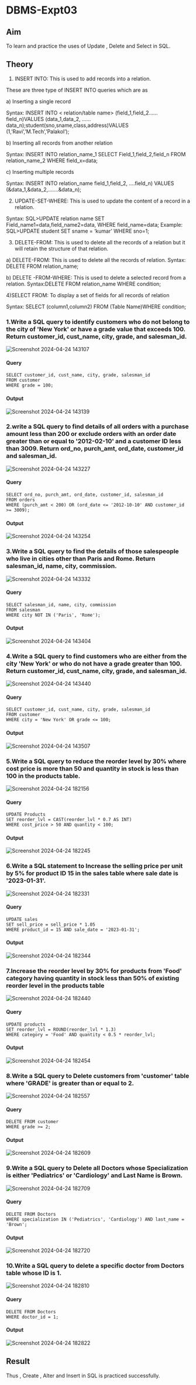 # DBMS-Expt03

## Aim
To learn and practice the uses of Update , Delete and Select in SQL.

## Theory
1. INSERT INTO: This is used to add records into a relation. 

These are three type of INSERT INTO queries which are as 

a) Inserting a single record 

Syntax:
 INSERT INTO < relation/table name> (field_1,field_2……field_n)VALUES (data_1,data_2, ...... data_n);student(sno,sname,class,address)VALUES (1,’Ravi’,’M.Tech’,’Palakol’); 

 b) Inserting all records from another relation

Syntax:
 INSERT INTO relation_name_1 SELECT Field_1,field_2,field_n FROM relation_name_2 WHERE field_x=data;

 c) Inserting multiple records 

Syntax: INSERT INTO relation_name field_1,field_2, ....field_n) VALUES (&data_1,&data_2,.......&data_n); 


2. UPDATE-SET-WHERE: 
This is used to update the content of a record in a relation. 

Syntax:
 SQL>UPDATE relation name SET Field_name1=data,field_name2=data, WHERE field_name=data; Example: SQL>UPDATE student SET sname = ‘kumar’ WHERE sno=1; 


3. DELETE-FROM: This is used to delete all the records of a relation but it will retain the structure of that relation. 

a) DELETE-FROM: This is used to delete all the records of relation. 
Syntax: DELETE FROM relation_name;

b) DELETE -FROM-WHERE: This is used to delete a selected record from a relation. 
Syntax:DELETE FROM relation_name WHERE condition; 


4)SELECT FROM: To display a set of fields for all records of relation

Syntax: 
SELECT (column1,column2) FROM (Table Name)WHERE condition;

### 1.Write a SQL query to identify customers who do not belong to the city of 'New York' or have a grade value that exceeds 100. Return customer_id, cust_name, city, grade, and salesman_id.
![Screenshot 2024-04-24 143107](https://github.com/Harsayazheni/DBMS-Expt03/assets/118708467/f122f32d-1c14-414b-b8de-77e2c5f45d66)

#### Query
```
SELECT customer_id, cust_name, city, grade, salesman_id
FROM customer
WHERE grade = 100;
```
#### Output
![Screenshot 2024-04-24 143139](https://github.com/Harsayazheni/DBMS-Expt03/assets/118708467/11a20438-1f36-432b-b341-a56f519512e4)

### 2.write a SQL query to find details of all orders with a purchase amount less than 200 or exclude orders with an order date greater than or equal to '2012-02-10' and a customer ID less than 3009. Return ord_no, purch_amt, ord_date, customer_id and salesman_id.
![Screenshot 2024-04-24 143227](https://github.com/Harsayazheni/DBMS-Expt03/assets/118708467/7308b320-e9d7-4a7e-b247-e9ffb0ffac9e)

#### Query
```
SELECT ord_no, purch_amt, ord_date, customer_id, salesman_id
FROM orders
WHERE (purch_amt < 200) OR (ord_date <= '2012-10-10' AND customer_id >= 3009);
```
#### Output
![Screenshot 2024-04-24 143254](https://github.com/Harsayazheni/DBMS-Expt03/assets/118708467/66015547-941a-46d5-a5ce-9cd4b94662e3)

### 3.Write a SQL query to find the details of those salespeople who live in cities other than Paris and Rome. Return salesman_id, name, city, commission.
![Screenshot 2024-04-24 143332](https://github.com/Harsayazheni/DBMS-Expt03/assets/118708467/25db1b42-a408-4732-b827-14f541edb10c)

#### Query
```
SELECT salesman_id, name, city, commission
FROM salesman
WHERE city NOT IN ('Paris', 'Rome');
```
#### Output
![Screenshot 2024-04-24 143404](https://github.com/Harsayazheni/DBMS-Expt03/assets/118708467/ae6b933a-edc9-41f3-903b-ac770fff0b73)

### 4.Write a SQL query to find customers who are either from the city 'New York' or who do not have a grade greater than 100. Return customer_id, cust_name, city, grade, and salesman_id.
![Screenshot 2024-04-24 143440](https://github.com/Harsayazheni/DBMS-Expt03/assets/118708467/08cde6ef-d0d9-4aa1-afaf-375345d4044b)

#### Query
```
SELECT customer_id, cust_name, city, grade, salesman_id
FROM customer
WHERE city = 'New York' OR grade <= 100;
```
#### Output
![Screenshot 2024-04-24 143507](https://github.com/Harsayazheni/DBMS-Expt03/assets/118708467/e28b80c6-4a89-47be-8d72-94df0321ab9b)

### 5.Write a SQL query to reduce the reorder level by 30% where cost price is more than 50 and quantity in stock is less than 100 in the products table.
![Screenshot 2024-04-24 182156](https://github.com/Harsayazheni/DBMS-Expt03/assets/118708467/586ad1b6-ffe2-43f0-918e-bead4647f4e2)


#### Query
```
UPDATE Products
SET reorder_lvl = CAST(reorder_lvl * 0.7 AS INT)
WHERE cost_price > 50 AND quantity < 100;
```
#### Output
![Screenshot 2024-04-24 182245](https://github.com/Harsayazheni/DBMS-Expt03/assets/118708467/175fd0d2-1416-4728-a6cf-1fd35ec11f18)

### 6.Write a SQL statement to Increase the selling price per unit by 5% for product ID 15 in the sales table where sale date is '2023-01-31'.
![Screenshot 2024-04-24 182331](https://github.com/Harsayazheni/DBMS-Expt03/assets/118708467/45eedd45-6ba9-4c7a-acd7-8d15d2e797f1)

#### Query
```
UPDATE sales
SET sell_price = sell_price * 1.05
WHERE product_id = 15 AND sale_date = '2023-01-31';
```
#### Output
![Screenshot 2024-04-24 182344](https://github.com/Harsayazheni/DBMS-Expt03/assets/118708467/55ae3e05-bb94-4110-8a91-3d82de6bea21)

### 7.Increase the reorder level by 30% for products from 'Food' category having quantity in stock less than 50% of existing reorder level in the products table
![Screenshot 2024-04-24 182440](https://github.com/Harsayazheni/DBMS-Expt03/assets/118708467/706628ef-1480-4f36-bd38-598d98bd8552)

#### Query
```
UPDATE products
SET reorder_lvl = ROUND(reorder_lvl * 1.3)
WHERE category = 'Food' AND quantity < 0.5 * reorder_lvl;
```
#### Output
![Screenshot 2024-04-24 182454](https://github.com/Harsayazheni/DBMS-Expt03/assets/118708467/fe2fc2f5-04cd-4a6b-97ed-5707fa8e91d9)

### 8.Write a SQL query to Delete customers from 'customer' table where 'GRADE' is greater than or equal to 2.
![Screenshot 2024-04-24 182557](https://github.com/Harsayazheni/DBMS-Expt03/assets/118708467/483eb068-02ac-4c5f-beb8-28e9991c156d)

#### Query
```
DELETE FROM customer
WHERE grade >= 2;
```
#### Output
![Screenshot 2024-04-24 182609](https://github.com/Harsayazheni/DBMS-Expt03/assets/118708467/59b78a23-2b43-4cf8-a918-42a82ea1287a)
### 9.Write a SQL query to Delete all Doctors whose Specialization is either 'Pediatrics' or 'Cardiology' and Last Name is Brown.
![Screenshot 2024-04-24 182709](https://github.com/Harsayazheni/DBMS-Expt03/assets/118708467/0433c207-bac5-4f50-a730-babfeeaa4e5a)

#### Query
```
DELETE FROM Doctors
WHERE specialization IN ('Pediatrics', 'Cardiology') AND last_name = 'Brown';
```
#### Output
![Screenshot 2024-04-24 182720](https://github.com/Harsayazheni/DBMS-Expt03/assets/118708467/f3fbd135-6b4b-4190-a52e-c106db68ffde)

### 10.Write a SQL query to delete a specific doctor from Doctors table whose ID is 1.
![Screenshot 2024-04-24 182810](https://github.com/Harsayazheni/DBMS-Expt03/assets/118708467/852e3d26-b5c2-4d93-92d5-4bc3a425d7d3)

#### Query
```
DELETE FROM Doctors
WHERE doctor_id = 1;
```

#### Output
![Screenshot 2024-04-24 182822](https://github.com/Harsayazheni/DBMS-Expt03/assets/118708467/d1dc6bb6-a2e7-4fd9-a709-fc39244609eb)

## Result
Thus , Create , Alter and Insert in SQL is practiced successfully.
